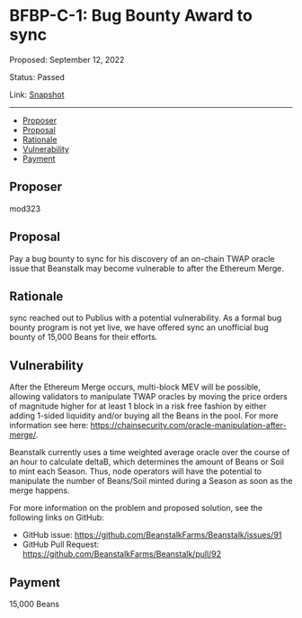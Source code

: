 # BFBP-C-1: Bug Bounty Award to sync

Proposed: September 12, 2022

Status: Passed

Link: [Snapshot](https://snapshot.org/#/beanstalkfarmsbudget.eth/proposal/0xc3c20ab43555355e76badb699086c1beff0ee0c38b526a680d13408983b03933)

---

- [Proposer](#proposer)
- [Proposal](#proposal)
- [Rationale](#rationale)
- [Vulnerability](#vulnerability)
- [Payment](#payment)

## Proposer

mod323

## Proposal

Pay a bug bounty to sync for his discovery of an on-chain TWAP oracle issue that Beanstalk may become vulnerable to after the Ethereum Merge.

## Rationale

sync reached out to Publius with a potential vulnerability. As a formal bug bounty program is not yet live, we have offered sync an unofficial bug bounty of 15,000 Beans for their efforts.

## Vulnerability

After the Ethereum Merge occurs, multi-block MEV will be possible, allowing validators to manipulate TWAP oracles by moving the price orders of magnitude higher for at least 1 block in a risk free fashion by either adding 1-sided liquidity and/or buying all the Beans in the pool. For more information see here: https://chainsecurity.com/oracle-manipulation-after-merge/.

Beanstalk currently uses a time weighted average oracle over the course of an hour to calculate deltaB, which determines the amount of Beans or Soil to mint each Season. Thus, node operators will have the potential to manipulate the number of Beans/Soil minted during a Season as soon as the merge happens.

For more information on the problem and proposed solution, see the following links on GitHub:

- GitHub issue: https://github.com/BeanstalkFarms/Beanstalk/issues/91
- GitHub Pull Request: https://github.com/BeanstalkFarms/Beanstalk/pull/92

## Payment

15,000 Beans

